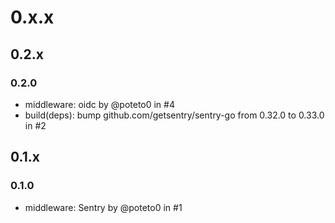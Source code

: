 # 0.x.x

## 0.2.x

### 0.2.0

- middleware: oidc by @poteto0 in #4
- build(deps): bump github.com/getsentry/sentry-go from 0.32.0 to 0.33.0 in #2

## 0.1.x

### 0.1.0

- middleware: Sentry by @poteto0 in #1
